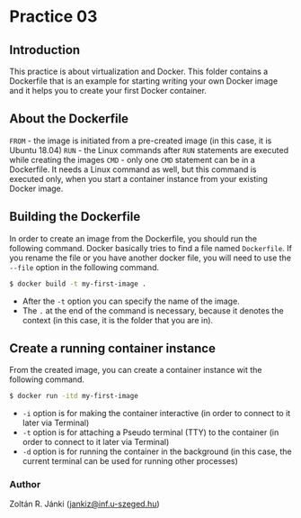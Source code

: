 # Practice 03

## Introduction

This practice is about virtualization and Docker. This folder contains a Dockerfile that is an example for starting writing your own Docker image and it helps you to create your first Docker container.

## About the Dockerfile

```FROM``` - the image is initiated from a pre-created image (in this case, it is Ubuntu 18.04)
```RUN``` - the Linux commands after ```RUN``` statements are executed while creating the images
```CMD``` - only one ```CMD``` statement can be in a Dockerfile. It needs a Linux command as well, but this command is executed only, when you start a container instance from your existing Docker image.

## Building the Dockerfile

In order to create an image from the Dockerfile, you should run the following command. Docker basically tries to find a file named ```Dockerfile```. If you rename the file or you have another docker file, you will need to use the ```--file``` option in the following command.

```sh
$ docker build -t my-first-image .
```

- After the ```-t``` option you can specify the name of the image.
- The ```.``` at the end of the command is necessary, because it denotes the context (in this case, it is the folder that you are in).


## Create a running container instance

From the created image, you can create a container instance wit the following command.

```sh
$ docker run -itd my-first-image
```

- ```-i``` option is for making the container interactive (in order to connect to it later via Terminal)
- ```-t``` option is for attaching a Pseudo terminal (TTY) to the container (in order to connect to it later via Terminal)
- ```-d``` option is for running the container in the background (in this case, the current terminal can be used for running other processes)

### Author
Zoltán R. Jánki (jankiz@inf.u-szeged.hu)

